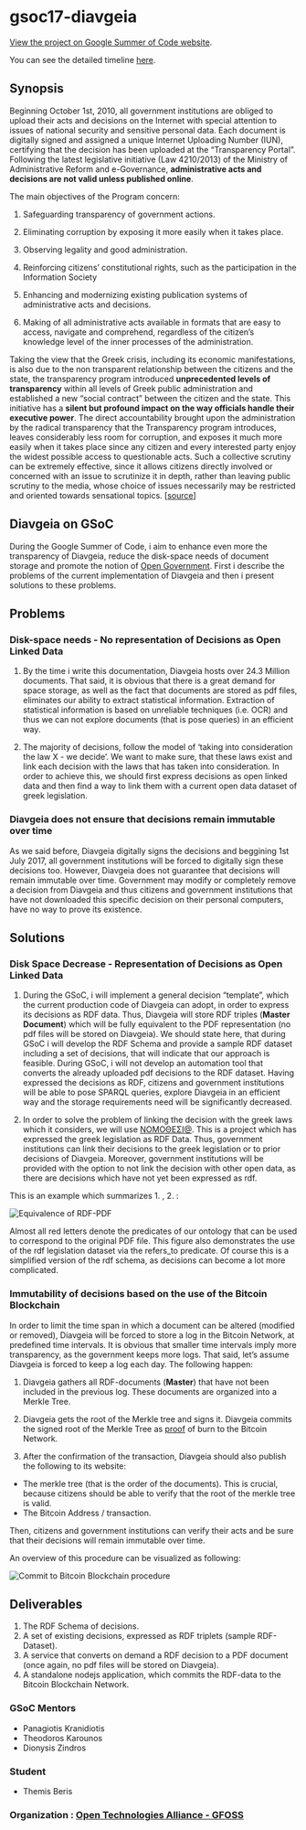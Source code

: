 gsoc17-diavgeia
===============

[View the project on Google Summer of Code website](https://summerofcode.withgoogle.com/projects/#6340447621349376).

You can see the detailed timeline [here](https://github.com/eellak/gsoc17-diavgeia/blob/master/gsoc_timeline.md).

Synopsis
--------
Beginning October 1st, 2010, all government institutions are obliged to upload their acts and decisions on the Internet with special attention to issues of national security and sensitive personal data. Each document is digitally signed and assigned a unique Internet Uploading Number (IUN), certifying that the decision has been uploaded at the “Transparency Portal”. Following the latest legislative initiative (Law 4210/2013) of the Ministry of Administrative Reform and e-Governance, **administrative acts and decisions are not valid unless published online**.

The main objectives of the Program concern:

1. Safeguarding transparency of government actions.

2. Eliminating corruption by exposing it more easily when it takes place.

3. Observing legality and good administration.

4. Reinforcing citizens’ constitutional rights, such as the participation in the Information Society

5. Enhancing and modernizing existing publication systems of administrative acts and decisions.

6. Making of all administrative acts available in formats that are easy to access, navigate and comprehend, regardless of the citizen’s knowledge level of the inner processes of the administration.

Taking the view that the Greek crisis, including its economic manifestations, is also due to the non transparent relationship between the citizens and the state, the transparency program introduced **unprecedented levels of transparency** within all levels of Greek public administration and established a new “social contract” between the citizen and the state. This initiative has a **silent but profound impact on the way officials handle their executive power**. The direct accountability brought upon the administration by the radical transparency that the Transparency program introduces, leaves considerably less room for corruption, and exposes it much more easily when it takes place since any citizen and every interested party enjoy the widest possible access to questionable acts. Such a collective scrutiny can be extremely effective, since it allows citizens directly involved or concerned with an issue to scrutinize it in depth, rather than leaving public scrutiny to the media, whose choice of issues necessarily may be restricted and oriented towards sensational topics. [[source](https://diavgeia.gov.gr/en)]


Diavgeia on GSoC
----------------
During the Google Summer of Code, i aim to enhance even more the transparency of Diavgeia, reduce the disk-space needs of document storage and promote the notion of [Open Government](https://en.wikipedia.org/wiki/Open_government). First i describe the problems of the current implementation of Diavgeia and then i present solutions to these problems.


Problems
--------

### Disk-space needs - No representation of Decisions as Open Linked Data

1. By the time i write this documentation, Diavgeia hosts over 24.3 Million documents. That said, it is obvious that there is a great demand for space storage, as well as the fact that documents are stored as pdf files, eliminates our ability to extract statistical information. Extraction of statistical information is based on unreliable techniques (i.e. OCR) and thus we can not explore documents (that is pose queries) in an efficient way.

2. The majority of decisions, follow the model of ‘taking into consideration the law X - we decide’. We want to make sure, that these laws exist and link each decision with the laws that has taken into consideration. In order to achieve this, we should first express decisions as open linked data and then find a way to link them with a  current open data dataset of greek legislation.

### Diavgeia does not ensure that decisions remain immutable over time

As we said before, Diavgeia digitally signs the decisions and beggining 1st July 2017, all government institutions will be forced to digitally sign these decisions too. However, Diavgeia does not guarantee that decisions will remain immutable over time. Government may modify or completely remove a decision from Diavgeia and thus citizens and government institutions that have not downloaded this specific decision on their personal computers, have no way to prove its existence.

Solutions
--------

### Disk Space Decrease - Representation of Decisions as Open Linked Data

1. During the GSoC, i will implement a general decision “template”, which the current production code of Diavgeia can adopt, in order to express its decisions as RDF data. Thus, Diavgeia will store RDF triples (**Master Document**) which will be fully equivalent to the PDF representation (no pdf files will be stored on Diavgeia). We should state here, that during GSoC i will develop the RDF Schema and provide a sample RDF dataset including a set of decisions, that will indicate that our approach is feasible. During GSoC, i will not develop an automation tool that converts the already uploaded pdf decisions to the RDF dataset. Having expressed the decisions as RDF, citizens and government institutions will be able to pose SPARQL queries, explore Diavgeia in an efficient way and the storage requirements need will be significantly decreased.

2. In order to solve the problem of linking the decision with the greek laws which it considers, we will use [ΝΟΜΟΘΕΣΙ@](http://legislation.di.uoa.gr/). This is a project which has expressed  the greek legislation as RDF Data. Thus, government institutions can link their decisions to the greek legislation or to prior decisions of Diavgeia. Moreover, government institutions will be provided with the option to not link the decision with other open data, as there are decisions which have not yet been expressed as rdf.

This is an example which summarizes  1. , 2. :

![Equivalence of RDF-PDF](https://image.ibb.co/fqJ3iF/Example_Decision.png)

Almost all red letters denote the predicates of our ontology that can be used to correspond to the original PDF file. This figure also demonstrates the use of the rdf legislation dataset via the refers_to predicate.  Of course this is a simplified version of the rdf schema, as decisions can become a lot more complicated.

### Immutability of decisions based on the use of the Bitcoin Blockchain

In order to limit the time span in which a document can be altered (modified or removed), Diavgeia will be forced to store a log in the Bitcoin Network, at predefined time intervals. It is obvious that smaller time intervals imply more transparency, as the government keeps more logs. That said, let’s assume Diavgeia is forced to keep a log each day. The following happen:

1. Diavgeia gathers all RDF-documents (**Master**) that have not been included in the previous log. These documents are organized into a Merkle Tree.

2. Diavgeia gets the root of the Merkle tree and signs it. Diavgeia commits the signed root of the Merkle Tree as [proof](https://en.bitcoin.it/wiki/Proof_of_burn) of burn to the Bitcoin Network.

3. After the confirmation of the transaction, Diavgeia should also publish the following to its website:
  - The merkle tree (that is the order of the documents). This is crucial, because citizens should be able to verify that the root of the merkle tree is valid.
  - The Bitcoin Address / transaction.

Then, citizens and government institutions can verify their acts and be sure that their decisions will remain immutable over time.

An overview of this procedure can be visualized as following:

![Commit to Bitcoin Blockchain procedure](https://image.ibb.co/fH0Nca/Drawing_2.jpg)

Deliverables
------------

1. The RDF Schema of decisions.
2. A set of existing decisions, expressed as RDF triplets (sample RDF-Dataset).
3. A service that converts on demand a RDF decision to a PDF document (once again, no pdf files will be stored on Diavgeia).
4. A standalone nodejs application, which commits the RDF-data to the Bitcoin Blockchain Network.

### GSoC Mentors

* Panagiotis Kranidiotis
* Theodoros Karounos
* Dionysis Zindros

### Student
* Themis Beris

### Organization :  [Open Technologies Alliance - GFOSS](https://summerofcode.withgoogle.com/organizations/4825634544025600/)